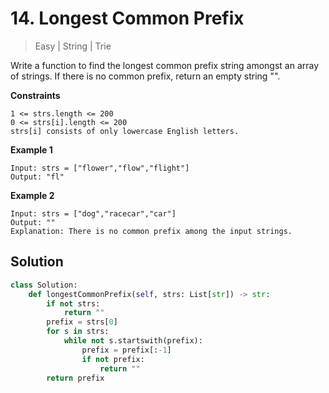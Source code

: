# 14. Longest Common Prefix
> Easy | String | Trie

Write a function to find the longest common prefix string amongst an array of strings. If there is no common prefix, return an empty string "".

**Constraints**

    1 <= strs.length <= 200
    0 <= strs[i].length <= 200
    strs[i] consists of only lowercase English letters.

**Example 1**

    Input: strs = ["flower","flow","flight"]
    Output: "fl"

**Example 2**

    Input: strs = ["dog","racecar","car"]
    Output: ""
    Explanation: There is no common prefix among the input strings.

## Solution

```python
class Solution:
    def longestCommonPrefix(self, strs: List[str]) -> str:
        if not strs:
            return ""
        prefix = strs[0]
        for s in strs:
            while not s.startswith(prefix):
                prefix = prefix[:-1]
                if not prefix:
                    return ""
        return prefix